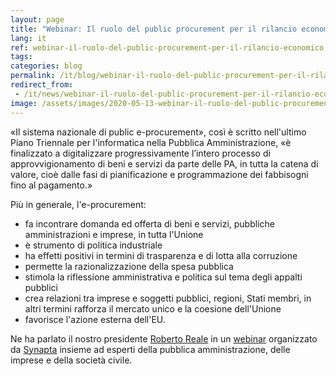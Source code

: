 ```yaml
---
layout: page
title: "Webinar: Il ruolo del public procurement per il rilancio economico"
lang: it
ref: webinar-il-ruolo-del-public-procurement-per-il-rilancio-economico
tags:
categories: blog
permalink: /it/blog/webinar-il-ruolo-del-public-procurement-per-il-rilancio-economico/
redirect_from:
 - /it/news/webinar-il-ruolo-del-public-procurement-per-il-rilancio-economico
image: /assets/images/2020-05-13-webinar-il-ruolo-del-public-procurement-per-il-rilancio-economico.jpg
---
```


«Il sistema nazionale di public e-procurement», così è scritto nell'ultimo Piano Triennale per l'informatica nella Pubblica Amministrazione, «è finalizzato a digitalizzare progressivamente l’intero processo di approvvigionamento di beni e servizi da parte delle PA, in tutta la catena di valore, cioè dalle fasi di pianificazione e programmazione dei fabbisogni fino al pagamento.»

Più in generale, l'e-procurement:

* fa incontrare domanda ed offerta di beni e servizi, pubbliche amministrazioni e imprese, in tutta l'Unione
* è strumento di politica industriale
* ha effetti positivi in termini di trasparenza e di lotta alla corruzione
* permette la razionalizzazione della spesa pubblica
* stimola la riflessione amministrativa e politica sul tema degli appalti pubblici
* crea relazioni tra imprese e soggetti pubblici, regioni, Stati membri, in altri termini rafforza il mercato unico e la coesione dell'Unione
* favorisce l'azione esterna dell'EU.

Ne ha parlato il nostro presidente [Roberto Reale](/it/chi-siamo/bio/roberto-reale) in un [webinar](https://contrattipubblici.org/blog/2020/05/13/webinar-il-ruolo-del-public-procurement-per-il-rilancio-economico/) organizzato da [Synapta](https://synapta.it/) insieme ad esperti della pubblica amministrazione, delle imprese e della società civile.
